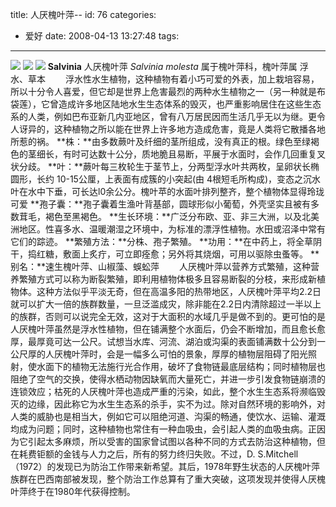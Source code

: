 title: 人厌槐叶萍--
id: 76
categories:
  - 爱好
date: 2008-04-13 13:27:48
tags:
---

<div id="msgcns!9697D6160EFEBC17!1640" class="bvMsg">

![](http://www.djz.edu.my/kecheng/science/picture/salvi01.jpg)
![](http://www.djz.edu.my/kecheng/science/picture/salvi02.jpg)
![](http://www.djz.edu.my/kecheng/science/picture/salvi03.jpg)
**Salvinia**
人厌槐叶萍
_Salvinia molesta_
属于槐叶萍科，槐叶萍属
浮水、草本
　　浮水性水生植物，这种植物有着小巧可爱的外表，加上栽培容易，所以十分令人喜爱，但它却是世界上危害最烈的两种水生植物之一（另一种就是布袋莲），它曾造成许多地区陆地水生生态体系的毁灭，也严重影响居住在这些生态系的人类，例如巴布亚新几内亚地区，曾有八万居民因而生活几乎无以为继。更令人讶异的，这种植物之所以能在世界上许多地方造成危害，竟是人类将它散播各地所惹的祸。
**株：**由多数蕨叶及纤细的茎所组成，没有真正的根。绿色至绿褐色的茎细长，有时可达数十公分，质地脆且易断，平展于水面时，会作几回重复叉状分歧。
**叶：**蕨叶每三枚轮生于茎节上，分两型浮水叶共两枚，呈卵状长椭圆形，长约 10-15公厘，上表面有成簇的小突起(由 4根短毛所构成)，变态之沉水叶在水中下垂，可长达l0余公分。槐叶苹的水面叶排列整齐，整个植物体显得玲珑可爱
**孢子囊：**孢子囊着生渔叶背基部，圆球形似小葡萄，外壳坚实且被有多数茸毛，褐色至黑褐色。
**生长环境：**广泛分布欧、亚、非三大洲，以及北美洲地区。性喜多水、温暖潮湿之环境中，为标准的漂浮性植物。水田或沼泽中常有它们的踪迹。
**繁殖方法：**分株、孢子繁殖。
**功用：**在中药上，将全草阴干，捣红糖，敷面上炙疔，可立即痊愈；另外将其烧烟，可用以驱除虫蚤等。
**别名：**速生槐叶萍、山椒藻、蜈蚣萍
　　人厌槐叶萍以营养方式繁殖，这种营养繁殖方式可以称为断裂繁殖，即利用植物体极多且容易断裂的分枝，来形成新植物体。这种方法似乎平淡无奇，但在高温多阳的热带地区，人厌槐叶萍平均2.2日就可以扩大一倍的族群数量，一旦泛滥成灾，除非能在2.2日内清除超过一半以上的族群，否则可以说完全无效，这对于大面积的水域几乎是做不到的。更可怕的是人厌槐叶萍虽然是浮水性植物，但在铺满整个水面后，仍会不断增加，而且愈长愈厚，最厚竟可达一公尺。试想当水库、河流、湖泊或沟渠的表面铺满数十公分到一公尺厚的人厌槐叶萍时，会是一幅多么可怕的景象，厚厚的植物层阻碍了阳光照射，使水面下的植物无法施行光合作用，破坏了食物链最底层结构；同时植物层也阻绝了空气的交换，使得水栖动物因缺氧而大量死亡，并进一步引发食物链崩溃的连锁效应；枯死的人厌槐叶萍也造成严重的污染，如此，整个水生生态系将濒临毁灭的边缘，因此称它为水生生态系的杀手，实不为过。除对自然环境的影响外，对人类的威胁也是相当大，例如它可以阻绝河道、沟渠的畅通，使饮水、运输、灌溉均成为问题；同时，这种植物也常住有一种血吸虫，会引起人类的血吸虫病。正因为它引起太多麻烦，所以受害的国家曾试图以各种不同的方式去防治这种植物，但在耗费钜额的金钱与人力之后，所有的努力终归失败。不过，D. S.Mitchell（1972）的发现已为防治工作带来新希望。其后，1978年野生状态的人厌槐叶萍族群在巴西南部被发现，整个防治工作总算有了重大突破，这项发现并使得人厌槐叶萍终于在1980年代获得控制。
</div>